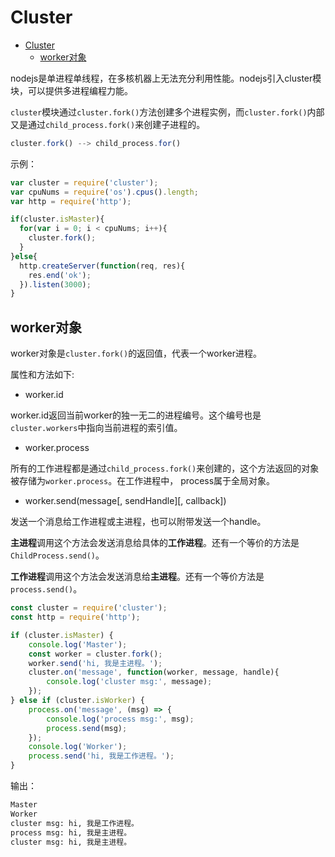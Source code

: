# Cluster

<!-- @import "[TOC]" {cmd="toc" depthFrom=1 depthTo=6 orderedList=false} -->

<!-- code_chunk_output -->

* [Cluster](#cluster)
	* [worker对象](#worker对象)

<!-- /code_chunk_output -->

nodejs是单进程单线程，在多核机器上无法充分利用性能。nodejs引入cluster模块，可以提供多进程编程力能。

`cluster`模块通过`cluster.fork()`方法创建多个进程实例，而`cluster.fork()`内部又是通过`child_process.fork()`来创建子进程的。

```js
cluster.fork() --> child_process.for()
```

示例：

```js
var cluster = require('cluster');
var cpuNums = require('os').cpus().length;
var http = require('http');

if(cluster.isMaster){
  for(var i = 0; i < cpuNums; i++){
    cluster.fork();
  }
}else{
  http.createServer(function(req, res){
    res.end('ok');
  }).listen(3000);
}
```

## worker对象

worker对象是`cluster.fork()`的返回值，代表一个worker进程。

属性和方法如下:

 - worker.id

worker.id返回当前worker的独一无二的进程编号。这个编号也是`cluster.workers`中指向当前进程的索引值。

 - worker.process

所有的工作进程都是通过`child_process.fork()`来创建的，这个方法返回的对象被存储为`worker.process`。在工作进程中， process属于全局对象。

 - worker.send(message[, sendHandle][, callback])

发送一个消息给工作进程或主进程，也可以附带发送一个handle。

**主进程**调用这个方法会发送消息给具体的**工作进程**。还有一个等价的方法是`ChildProcess.send()`。

**工作进程**调用这个方法会发送消息给**主进程**。还有一个等价方法是`process.send()`。

```js
const cluster = require('cluster');
const http = require('http');

if (cluster.isMaster) {
    console.log('Master');
    const worker = cluster.fork();
    worker.send('hi, 我是主进程。');
    cluster.on('message', function(worker, message, handle){
        console.log('cluster msg:', message);
    });
} else if (cluster.isWorker) {
    process.on('message', (msg) => {
        console.log('process msg:', msg);
        process.send(msg);
    });
    console.log('Worker');
    process.send('hi, 我是工作进程。');
}
```

输出：
```bash
Master
Worker
cluster msg: hi, 我是工作进程。
process msg: hi, 我是主进程。
cluster msg: hi, 我是主进程。
```